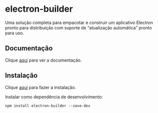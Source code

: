 # electron-builder

Uma solução completa para empacotar e construir um aplicativo Electron pronto para distribuição com suporte de “atualização automática” pronto para uso.

## Documentação

Clique [aqui](https://github.com/electron-userland/electron-builder) para ver a documentação.

## Instalação

Clique [aqui](https://www.npmjs.com/package/electron-builder) para fazer a instalação.

Instalar como dependência de desenvolvimento:

```
npm install electron-builder --save-dev
```